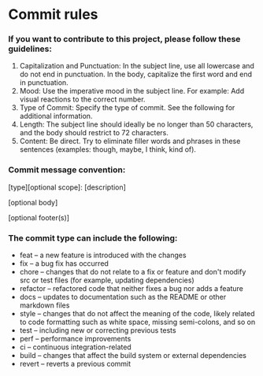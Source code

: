 # Commit rules
### If you want to contribute to this project, please follow these guidelines:
1. Capitalization and Punctuation: In the subject line, use all lowercase and do not end in punctuation. In the body, capitalize the first word and end in punctuation.
2. Mood: Use the imperative mood in the subject line. For example: Add visual reactions to the correct number.
3. Type of Commit: Specify the type of commit. See the following for additional information.
4. Length: The subject line should ideally be no longer than 50 characters, and the body should restrict to 72 characters.
5. Content: Be direct. Try to eliminate filler words and phrases in these sentences (examples: though, maybe, I think, kind of).
### Commit message convention:
[type][optional scope]: [description]

[optional body]

[optional footer(s)]
### The commit type can include the following:
- feat – a new feature is introduced with the changes
- fix – a bug fix has occurred
- chore – changes that do not relate to a fix or feature and don't modify src or test files (for example, updating dependencies)
- refactor – refactored code that neither fixes a bug nor adds a feature
- docs – updates to documentation such as the README or other markdown files
- style – changes that do not affect the meaning of the code, likely related to code formatting such as white space, missing semi-colons, and so on
- test – including new or correcting previous tests
- perf – performance improvements
- ci – continuous integration-related
- build – changes that affect the build system or external dependencies
- revert – reverts a previous commit
